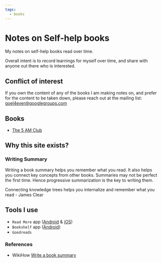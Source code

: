 ```yaml
---
tags:
  - books
---
```


# Notes on Self-help books

My notes on self-help books read over time.

Overall intent is to record learnings for myself over time, and share with anyone out there who is interested.

## Conflict of interest

If you own the content of any of the books I am making notes on, and prefer for the content to be taken down, please reach out at the mailing list: [goel4ever@googlegroups.com](mailto:goel4ever@googlegroups.com)

## Books

- [The 5 AM Club](./robin-sharma-the-5-am-club/)

## Why this site exists?

### Writing Summary

Writing a book summary helps you remember what you read. It also helps you connect key concepts from other books.
Summaries may not be perfect the first time. Hence progressive summarization is the key to writing them.

Connecting knowledge trees helps you internalize and remember what you read - James Clear

## Tools I use

- `Read More` app ([Android](https://play.google.com/store/apps/details?id=com.shunan.readmore&hl=en_US&gl=US&pli=1) & [iOS](https://apps.apple.com/uz/app/read-more-reading-tracker/id1614131121))
- `Bookshelf` app ([Android](https://play.google.com/store/apps/details?id=com.bookshelf.prod&hl=en_US&gl=US))
- `Goodreads`

### References

- WikiHow [Write a book summary](https://www.wikihow.com/Write-a-Book-Summary)
